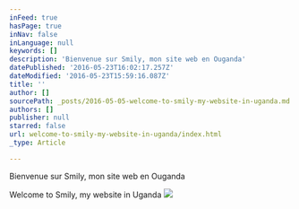 ```yaml
---
inFeed: true
hasPage: true
inNav: false
inLanguage: null
keywords: []
description: 'Bienvenue sur Smily, mon site web en Ouganda'
datePublished: '2016-05-23T16:02:17.257Z'
dateModified: '2016-05-23T15:59:16.087Z'
title: ''
author: []
sourcePath: _posts/2016-05-05-welcome-to-smily-my-website-in-uganda.md
authors: []
publisher: null
starred: false
url: welcome-to-smily-my-website-in-uganda/index.html
_type: Article

---
```

Bienvenue sur Smily, mon site web en Ouganda

Welcome to Smily, my website in Uganda
![](https://the-grid-user-content.s3-us-west-2.amazonaws.com/278bcfe2-12e7-4f44-b15d-7f91c2dcceb6.jpg)